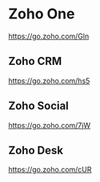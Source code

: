 # Zoho One 
https://go.zoho.com/Gln

## Zoho CRM 

https://go.zoho.com/hs5

## Zoho Social  

https://go.zoho.com/7jW

## Zoho Desk 

https://go.zoho.com/cUR

